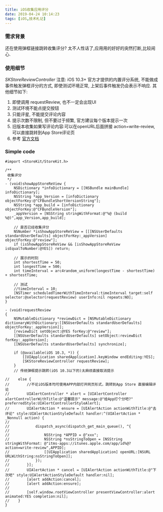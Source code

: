 ```yaml
---
title: iOS收集应用评分
date: 2019-04-24 10:14:23
tags: [iOS,技术札记]
---
```


### 需求背景
还在使用弹框链接跳转收集评分? 太不人性话了,应用用的好好的突然打断,比较闹心.

###  使用细节

*SKStoreReviewController* 注意: iOS 10.3+ 官方才提供的内置评分系统, 不能做成事件触发弹框评分的方式, 即使测试环境正常, 上架后事件触发仍会表示不响应. 其他细节如下:

<!--more-->

1. 即使调用 requestReview, 也不一定会出现UI
2. 测试环境不能点提交按钮
3. 只能评星, 不能提交评论内容
4. 提示次数不限制, 但不要过于频繁, 官方建议每个版本提示一次
5. 旧版本收集如果写评论内容:可以在openURL后面拼接 action=write-review, 可以直接跳转到App Store评论页
6. 参考 [官方文档](https://developer.apple.com/documentation/storekit/skstorereviewcontroller/requesting_app_store_reviews?language=objc)

### Simple code

```objc
#import <StoreKit/StoreKit.h> 

/**
 收集评分
 */
- (void)showAppStoreReView {
    NSDictionary *infoDictionary = [[NSBundle mainBundle] infoDictionary];
    NSString *app_Version = [infoDictionary objectForKey:@"CFBundleShortVersionString"];
    NSString *app_build = [infoDictionary objectForKey:@"CFBundleVersion"];
    _appVersion = [NSString stringWithFormat:@"%@ (build %@)",app_Version,app_build];
    
    // 是否已经收集评分
    NSNumber *isShowAppStoreReView = [[[NSUserDefaults standardUserDefaults] objectForKey:_appVersion] objectForKey:@"review"];
    if (isShowAppStoreReView && [isShowAppStoreReView isEqualToNumber:@YES]) return;
    
    // 展示的时刻
    int shortestTime = 50;
    int longestTime = 500;
    int timeInterval = arc4random_uniform(longestTime - shortestTime) + shortestTime;
    
    // 测试
    //timeInterval = 10;
    [NSTimer scheduledTimerWithTimeInterval:timeInterval target:self selector:@selector(requestReview) userInfo:nil repeats:NO];
}

- (void)requestReview
{
    NSMutableDictionary *reviewDict = [NSMutableDictionary dictionaryWithDictionary:[[NSUserDefaults standardUserDefaults] objectForKey:_appVersion]];
    [reviewDict setObject:@YES forKey:@"review"];
    [[NSUserDefaults standardUserDefaults] setObject:reviewDict forKey:_appVersion];
    [[NSUserDefaults standardUserDefaults] synchronize];

    if (@available(iOS 10.3, *)) {
        [[UIApplication sharedApplication].keyWindow endEditing:YES];
        [SKStoreReviewController requestReview];
    }
    // 传统弹框提示跳转(iOS 10.3以下的)太麻烦直接取消提示
    
//    else {
//        //不论iOS版本均可使用APP内部打开网页形式，跳转到App Store 直接编辑评论
//        UIAlertController * alert = [UIAlertController alertControllerWithTitle:@"温馨提示" message:@"给App打个分吧?" preferredStyle:UIAlertControllerStyleAlert];
//        UIAlertAction * ensure = [UIAlertAction actionWithTitle:@"去评论" style:UIAlertActionStyleDefault handler:^(UIAlertAction * _Nonnull action) {
//
//            dispatch_async(dispatch_get_main_queue(), ^{
//
//                NSString *APPID = @"xxx";
//                NSString *nsStringToOpen = [NSString stringWithFormat: @"itms-apps://itunes.apple.com/app/id%@?action=write-review",APPID];
//                [[UIApplication sharedApplication] openURL:[NSURL URLWithString:nsStringToOpen]];
//            });
//        }];
//        UIAlertAction * cancel = [UIAlertAction actionWithTitle:@"下次吧" style:UIAlertActionStyleDefault handler:nil];
//        [alert addAction:cancel];
//        [alert addAction:ensure];
//
//        [self.window.rootViewController presentViewController:alert animated:YES completion:nil];
//    }
}
```
